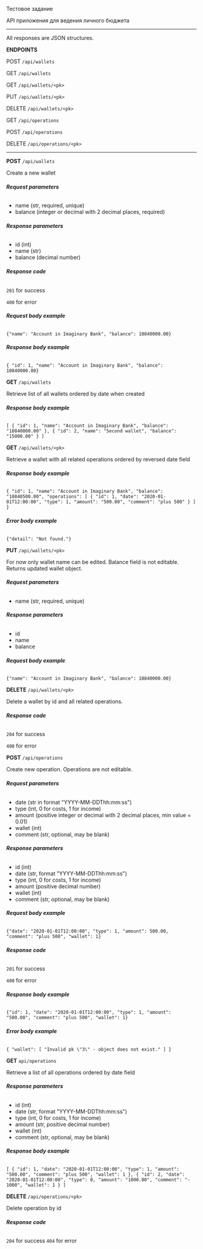 Тестовое задание

API приложения для ведения личного бюджета
____________________________

All responses are JSON structures.

**ENDPOINTS**

POST `/api/wallets` 

GET `/api/wallets`

GET `/api/wallets/<pk>`

PUT `/api/wallets/<pk>` 

DELETE `/api/wallets/<pk>` 

GET `/api/operations`

POST `/api/operations` 

DELETE `/api/operations/<pk>` 

____________

**POST** `/api/wallets` 

Create a new wallet

###### **Request parameters**

- name (str, required, unique)
- balance (integer or decimal with 2 decimal places, required)

###### **Response parameters**
- id (int)
- name (str)
- balance (decimal number)

###### **Response code**

`201` for success

`400` for error

###### **Request body example**

`{"name": "Account in Imaginary Bank", "balance": 10840000.00}`
 

###### **Response body example**

`{ "id": 1, "name": "Account in Imaginary Bank", "balance": 10840000.00}`


**GET** `/api/wallets` 

Retrieve list of all wallets ordered by date when created


###### **Response body example**

`[
    {
        "id": 1,
        "name": "Account in Imaginary Bank",
        "balance": "10840000.00"
    },
    {
        "id": 2,
        "name": "Second wallet",
        "balance": "15000.00"
    }
]`


**GET** `/api/wallets/<pk>`

Retrieve a wallet with all related operations ordered by reversed date field

###### **Response body example**
 
`{
    "id": 1,
    "name": "Account in Imaginary Bank",
    "balance": "10840500.00",
    "operations": [
        {
            "id": 1,
            "date": "2020-01-01T12:00:00",
            "type": 1,
            "amount": "500.00",
            "comment": "plus 500"
        }
    ]
}`
 
###### **Error body example**
 
`{"detail": "Not found."}`


**PUT** `/api/wallets/<pk>`

For now only wallet name can be edited. Balance field is not editable.
Returns updated wallet object.

###### **Request parameters**
- name (str, required, unique)

###### **Response parameters**
- id
- name
- balance

###### **Request body example**

`{"name": "Account in Imaginary Bank", "balance": 10840000.00}`


**DELETE** `/api/wallets/<pk>`

Delete a wallet by id and all related operations.

###### **Response code**

`204` for success

`400` for error


**POST** `/api/operations`

Create new operation.
Operations are not editable.

###### **Request parameters**
- date (str in format "YYYY-MM-DDThh:mm:ss")
- type (int, 0 for costs, 1 for income)
- amount (positive integer or decimal with 2 decimal places, min value = 0.01)
- wallet (int)
- comment (str, optional, may be blank)

###### **Response parameters**
- id (int)
- date (str, format "YYYY-MM-DDThh:mm:ss")
- type (int, 0 for costs, 1 for income)
- amount (positive decimal number)
- wallet (int)
- comment (str, optional, may be blank)

###### **Request body example**

`{"date": "2020-01-01T12:00:00",
    "type": 1,
    "amount": 500.00,
    "comment": "plus 500",
    "wallet": 1}`
    
###### **Response code**

`201` for success

`400` for error

###### **Response body example**

`{"id": 1,
    "date": "2020-01-01T12:00:00",
    "type": 1,
    "amount": "500.00",
    "comment": "plus 500",
    "wallet": 1}`

###### **Error body example**

`{ "wallet": [
        "Invalid pk \"3\" - object does not exist." ] }`
        
**GET** `api/operations`

Retrieve a list of all operations ordered by date field

###### **Response parameters**
- id (int)
- date (str, format "YYYY-MM-DDThh:mm:ss")
- type (int, 0 for costs, 1 for income)
- amount (str, positive decimal number)
- wallet (int)
- comment (str, optional, may be blank)

###### **Response body example**
`[
    {
        "id": 1,
        "date": "2020-01-01T12:00:00",
        "type": 1,
        "amount": "500.00",
        "comment": "plus 500",
        "wallet": 1
    },
    {
        "id": 2,
        "date": "2020-01-01T12:00:00",
        "type": 0,
        "amount": "1000.00",
        "comment": "- 1000",
        "wallet": 1
    }
]`

**DELETE** `/api/operations/<pk>` 

Delete operation by id

###### **Response code**

`204` for success
`404` for error
